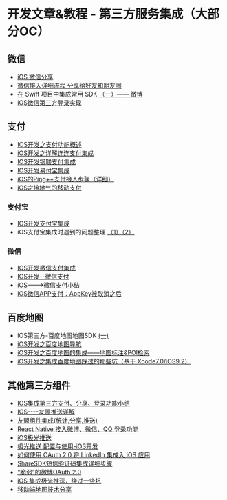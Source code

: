 # 开发文章&教程 - 第三方服务集成（大部分OC）
## 微信
- [iOS 微信分享][1]
- [微信接入详细流程 分享给好友和朋友圈][2]
- 在 Swift 项目中集成常用 SDK [（一）—— 微博][3]
- [iOS微信第三方登录实现][4]

## 支付
- [IOS开发之支付功能概述][5]
- [iOS开发之详解连连支付集成][6]
- [IOS开发银联支付集成][7]
- [IOS开发易付宝集成][8]
- [iOS的Ping++支付接入步骤（详细）][9]
- [iOS之接地气的移动支付][10]

### 支付宝
- [IOS开发支付宝集成][11]
- iOS支付宝集成时遇到的问题整理 [（1）][12][（2）][13]

### 微信
- [IOS开发微信支付集成][14]
- [IOS开发--微信支付][15]
- [iOS---\>微信支付小结][16]
- [iOS微信APP支付：AppKey被取消之后][17]

## 百度地图
- iOS第三方-百度地图地图SDK [(一)][18]
- [iOS开发之百度地图导航][19]
- [iOS开发之百度地图的集成——地图标注&POI检索][20]
- [iOS开发之集成百度地图踩过的那些坑（基于 Xcode7.0/iOS9.2）][21]

## 其他第三方组件
- [IOS集成第三方支付、分享、登录功能小结][22]
- [IOS----友盟推送详解][23]
- [友盟组件集成(统计,分享,推送)][24]
- [React Native 接入微博、微信、QQ 登录功能][25]
- [iOS极光推送][26]
- [极光推送 配置与使用-iOS开发][27]
- [如何使用 OAuth 2.0 将 LinkedIn 集成入 iOS 应用][28]
- [ShareSDK短信验证码集成详细步骤][29] 
- [“脆弱”的微博OAuth 2.0][30]
- [iOS 集成极光推送，绕过一些坑][31]
- [移动端地图技术分享][32]

[1]:	http://www.cnblogs.com/czq1989/p/5074977.html "iOS 微信分享"
[2]:	http://www.cnblogs.com/ithongjie/p/5125055.html "微信接入详细流程 分享给好友和朋友圈"
[3]:	https://autolayout.club/2016/01/12/%E5%9C%A8-Swift-%E9%A1%B9%E7%9B%AE%E4%B8%AD%E9%9B%86%E6%88%90%E5%B8%B8%E7%94%A8-SDK%EF%BC%88%E4%B8%80%EF%BC%89%E2%80%94%E2%80%94-%E5%BE%AE%E5%8D%9A/ "在 Swift 项目中集成常用 SDK（一）—— 微博"
[4]:	http://www.jianshu.com/p/0c3df308bcb3 "iOS微信第三方登录实现"
[5]:	http://www.cnblogs.com/goodboy-heyang/p/5252159.html "IOS开发之支付功能概述"
[6]:	http://allluckly.cn/ios%E6%94%AF%E4%BB%98/lianlianzhifu
[7]:	http://www.jianshu.com/p/1a06cc1aebd7 "IOS开发银联支付集成"
[8]:	http://www.jianshu.com/p/9e8e4e96fc79 "IOS开发易付宝集成"
[9]:	http://www.cnblogs.com/Li-zhen/p/5165204.html "iOS的Ping++支付接入步骤（详细）"
[10]:	http://www.devashen.com/blog/2016/01/26/pay/ "iOS之接地气的移动支付"
[11]:	http://www.jianshu.com/p/2b9bbfcb7ec4 "IOS开发支付宝集成"
[12]:	http://www.cnblogs.com/MasterPeng/p/5189297.html "iOS支付宝集成时遇到的问题整理（1）"
[13]:	http://www.cnblogs.com/MasterPeng/p/5190913.html "iOS支付宝集成时遇到的问题整理（2）"
[14]:	http://www.jianshu.com/p/f80b73cac052 "IOS开发微信支付集成"
[15]:	http://www.cnblogs.com/goodboy-heyang/p/5255818.html "IOS开发--微信支付"
[16]:	http://www.cnblogs.com/oceanHeart-yang/p/5305502.html "iOS--->微信支付小结"
[17]:	http://www.cocoachina.com/ios/20160126/15075.html
[18]:	http://www.cnblogs.com/hxwj/p/5146090.html "iOS第三方-百度地图地图SDK(一)"
[19]:	http://www.cnblogs.com/Jepson1218/p/5290095.html "iOS开发之百度地图导航"
[20]:	http://www.cnblogs.com/Jepson1218/p/5288287.html "iOS开发之百度地图的集成——地图标注&POI检索"
[21]:	http://www.cnblogs.com/Jepson1218/p/5285948.html "iOS开发之集成百度地图踩过的那些坑（基于 Xcode7.0/iOS9.2）"
[22]:	http://www.jianshu.com/p/5ba888badebd "IOS集成第三方支付、分享、登录功能小结"
[23]:	http://www.cnblogs.com/xiaoliao/p/5119570.html "IOS----友盟推送详解"
[24]:	http://www.jianshu.com/p/13d452679845 "友盟组件集成(统计,分享,推送)"
[25]:	http://www.cnblogs.com/parry/p/react_native_sns_weibo_wechat_qq_login.html "React Native 接入微博、微信、QQ 登录功能"
[26]:	http://www.cnblogs.com/leixu/p/5163876.html "iOS极光推送"
[27]:	http://www.cnblogs.com/zhangying-domy/p/5190305.html "极光推送_配置与使用-iOS开发"
[28]:	http://swift.gg/2016/02/03/linkedin-sign-in/ "如何使用 OAuth 2.0 将 LinkedIn 集成入 iOS 应用"
[29]:	http://www.cnblogs.com/ithongjie/p/4974608.html "ShareSDK短信验证码集成详细步骤"
[30]:	http://zhchbin.github.io/2016/02/16/The-Weakness-of-Weibo-OAuth2-0/ "“脆弱”的微博OAuth 2.0"
[31]:	http://www.jianshu.com/p/02ac579e3bde "iOS 集成极光推送，绕过一些坑"
[32]:	http://www.jianshu.com/p/41179be5893a "移动端地图技术分享"